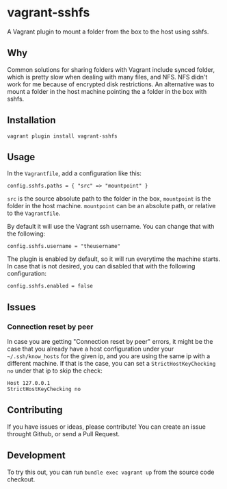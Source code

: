 # vagrant-sshfs

A Vagrant plugin to mount a folder from the box to the host using sshfs.

## Why

Common solutions for sharing folders with Vagrant include synced folder, which is pretty slow when dealing with many files, and NFS. NFS didn't work for me because of encrypted disk restrictions. An alternative was to mount a folder in the host machine pointing the a folder in the box with sshfs.

## Installation

`vagrant plugin install vagrant-sshfs`

## Usage

In the `Vagrantfile`, add a configuration like this:

`config.sshfs.paths = { "src" => "mountpoint" }`

`src` is the source absolute path to the folder in the box, `mountpoint` is the folder in the host machine. `mountpoint` can be an absolute path, or relative to the `Vagrantfile`.

By default it will use the Vagrant ssh username. You can change that with the following:

`config.sshfs.username = "theusername"`

The plugin is enabled by default, so it will run everytime the machine starts. In case that is not desired, you can disabled that with the following configuration:

`config.sshfs.enabled = false`

## Issues

### Connection reset by peer

In case you are getting "Connection reset by peer" errors, it might be the case that you already have a host configuration under your `~/.ssh/know_hosts` for the given ip, and you are using the same ip with a different machine. If that is the case, you can set a `StrictHostKeyChecking no` under that ip to skip the check:

```
Host 127.0.0.1
StrictHostKeyChecking no
```

## Contributing

If you have issues or ideas, please contribute! You can create an issue throught Github, or send a Pull Request.

## Development

To try this out, you can run `bundle exec vagrant up` from the source code checkout.
